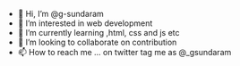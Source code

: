 - 👋 Hi, I’m @g-sundaram
- 👀 I’m interested in web development 
- 🌱 I’m currently learning ,html, css and js etc
- 💞️ I’m looking to collaborate on contribution 
- 📫 How to reach me ... on twitter tag me as @_gsundaram

<!---
g-sundaram/g-sundaram is a ✨ special ✨ repository because its `README.md` (this file) appears on your GitHub profile.
You can click the Preview link to take a look at your changes.
--->
